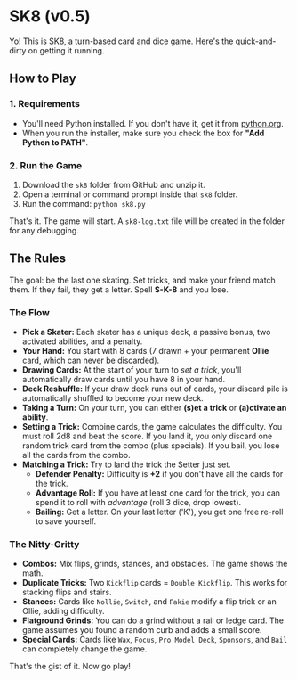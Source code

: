 # SK8 (v0.5)

Yo! This is SK8, a turn-based card and dice game. Here's the quick-and-dirty on getting it running.

## How to Play

### 1. Requirements

* You'll need Python installed. If you don't have it, get it from [python.org](https://www.python.org/downloads/).
* When you run the installer, make sure you check the box for **"Add Python to PATH"**.

### 2. Run the Game

1.  Download the `sk8` folder from GitHub and unzip it.
2.  Open a terminal or command prompt inside that `sk8` folder.
3.  Run the command: `python sk8.py`

That's it. The game will start. A `sk8-log.txt` file will be created in the folder for any debugging.

## The Rules

The goal: be the last one skating. Set tricks, and make your friend match them. If they fail, they get a letter. Spell **S-K-8** and you lose.

### The Flow

* **Pick a Skater:** Each skater has a unique deck, a passive bonus, two activated abilities, and a penalty.
* **Your Hand:** You start with 8 cards (7 drawn + your permanent **Ollie** card, which can never be discarded).
* **Drawing Cards:** At the start of your turn to *set a trick*, you'll automatically draw cards until you have 8 in your hand.
* **Deck Reshuffle:** If your draw deck runs out of cards, your discard pile is automatically shuffled to become your new deck.
* **Taking a Turn:** On your turn, you can either **(s)et a trick** or **(a)ctivate an ability**.
* **Setting a Trick:** Combine cards, the game calculates the difficulty. You must roll 2d8 and beat the score. If you land it, you only discard one random trick card from the combo (plus specials). If you bail, you lose all the cards from the combo.
* **Matching a Trick:** Try to land the trick the Setter just set.
    * **Defender Penalty:** Difficulty is **+2** if you don't have all the cards for the trick.
    * **Advantage Roll:** If you have at least one card for the trick, you can spend it to roll with *advantage* (roll 3 dice, drop lowest).
    * **Bailing:** Get a letter. On your last letter ('K'), you get one free re-roll to save yourself.

### The Nitty-Gritty

* **Combos:** Mix flips, grinds, stances, and obstacles. The game shows the math.
* **Duplicate Tricks:** Two `Kickflip` cards = `Double Kickflip`. This works for stacking flips and stairs.
* **Stances:** Cards like `Nollie`, `Switch`, and `Fakie` modify a flip trick or an Ollie, adding difficulty.
* **Flatground Grinds:** You can do a grind without a rail or ledge card. The game assumes you found a random curb and adds a small score.
* **Special Cards:** Cards like `Wax`, `Focus`, `Pro Model Deck`, `Sponsors`, and `Bail` can completely change the game.

That's the gist of it. Now go play!
